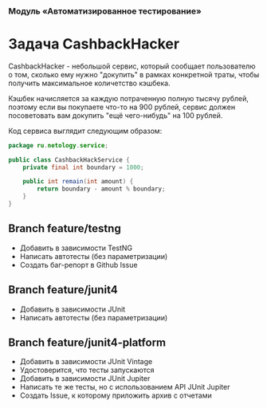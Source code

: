 ### Модуль «Автоматизированное тестирование»

# Задача CashbackHacker

CashbackHacker - небольшой сервис, который сообщает пользователю о том, сколько ему нужно "докупить" в рамках конкретной траты, чтобы получить максимальное количетство кэшбека.

Кэшбек начисляется за каждую потраченную полную тысячу рублей, поэтому если вы покупаете что-то на 900 рублей, сервис должен посоветовать вам докупить "ещё чего-нибудь" на 100 рублей.

Код сервиса выглядит следующим образом:
```java
package ru.netology.service;

public class CashbackHackService {
    private final int boundary = 1000;

    public int remain(int amount) {
        return boundary - amount % boundary;
    }
}
```
## Branch feature/testng
- Добавить в зависимости TestNG
- Написать автотесты (без параметризации)
- Создать баг-репорт в Github Issue

## Branch feature/junit4
- Добавить в зависимости JUnit
- Написать автотесты (без параметризации)

## Branch feature/junit4-platform
- Добавить в зависимости JUnit Vintage
- Удостоверится, что тесты запускаются
- Добавить в зависимости JUnit Jupiter
- Написать те же тесты, но с использованием API JUnit Jupiter
- Создать Issue, к которому приложить архив с отчетами
